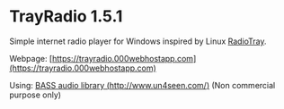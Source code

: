 # TrayRadio 1.5.1
Simple internet radio player for Windows inspired by Linux [RadioTray](http://radiotray.sourceforge.net/).

Webpage: [https://trayradio.000webhostapp.com](https://trayradio.000webhostapp.com)

Using: [BASS audio library (http://www.un4seen.com/)](http://www.un4seen.com/) (Non commercial purpose only)
